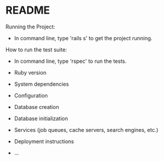 # README

Running the Project: 
* In command line, type 'rails s' to get the project running. 

How to run the test suite:
* In command line, type 'rspec' to run the tests.


<!--  -->
* Ruby version

* System dependencies

* Configuration

* Database creation

* Database initialization

* Services (job queues, cache servers, search engines, etc.)

* Deployment instructions

* ...
